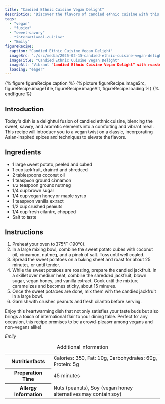 ```yaml
---
title: "Candied Ethnic Cuisine Vegan Delight"
description: "Discover the flavors of candied ethnic cuisine with this vegan delight, blending sweet potatoes, candied jackfruit, and spices for a unique meal."
tags:
  - "vegan"
  - "fusion"
  - "sweet-savory"
  - "international-cuisine"
  - "Emily"
figureRecipe: 
  caption: "Candied Ethnic Cuisine Vegan Delight"
  imageSrc: "./src/media/2025-02-15-candied-ethnic-cuisine-vegan-delight-1916.png"
  imageTitle: "Candied Ethnic Cuisine Vegan Delight"
  imageAlt: "Vibrant "Candied Ethnic Cuisine Vegan Delight" with roasted sweet potato and caramelized jackfruit, garnished with peanuts and cilantro on a minimalist table."
  loading: "eager"
---
```


{% figure figureRecipe.caption %}
{% picture figureRecipe.imageSrc, figureRecipe.imageTitle, figureRecipe.imageAlt, figureRecipe.loading %}
{% endfigure %}

## Introduction

Today's dish is a delightful fusion of candied ethnic cuisine, blending the sweet, savory, and aromatic elements into a comforting and vibrant meal. This recipe will introduce you to a vegan twist on a classic, incorporating Asian-inspired spices and techniques to elevate the flavors.

## Ingredients

- 1 large sweet potato, peeled and cubed
- 1 cup jackfruit, drained and shredded
- 2 tablespoons coconut oil
- 1 teaspoon ground cinnamon
- 1/2 teaspoon ground nutmeg
- 1/4 cup brown sugar
- 1/4 cup vegan honey or maple syrup
- 1 teaspoon vanilla extract
- 1/2 cup crushed peanuts
- 1/4 cup fresh cilantro, chopped
- Salt to taste

## Instructions

1. Preheat your oven to 375°F (190°C).
2. In a large mixing bowl, combine the sweet potato cubes with coconut oil, cinnamon, nutmeg, and a pinch of salt. Toss until well coated.
3. Spread the sweet potatoes on a baking sheet and roast for about 25 minutes, or until tender.
4. While the sweet potatoes are roasting, prepare the candied jackfruit. In a skillet over medium heat, combine the shredded jackfruit, brown sugar, vegan honey, and vanilla extract. Cook until the mixture caramelizes and becomes sticky, about 15 minutes.
5. Once the sweet potatoes are done, mix them with the candied jackfruit in a large bowl.
6. Garnish with crushed peanuts and fresh cilantro before serving.

Enjoy this heartwarming dish that not only satisfies your taste buds but also brings a touch of international flair to your dining table. Perfect for any occasion, this recipe promises to be a crowd-pleaser among vegans and non-vegans alike!

*Emily*

<table><caption class='sr-only'>Additional Information</caption><tr><th>Nutritionfacts</th><td>Calories: 350, Fat: 10g, Carbohydrates: 60g, Protein: 5g&nbsp;</td></tr><tr><th>Preparation Time</th><td>45 minutes&nbsp;</td></tr><tr><th>Allergy Information</th><td>Nuts (peanuts), Soy (vegan honey alternatives may contain soy)&nbsp;</td></tr></table>

